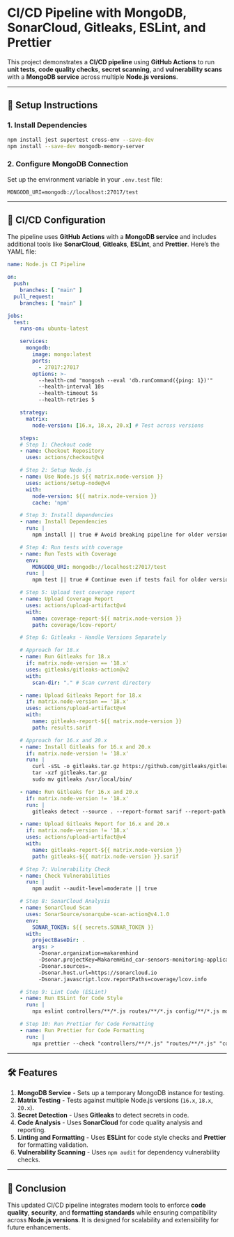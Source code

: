 # CI/CD Pipeline with MongoDB, SonarCloud, Gitleaks, ESLint, and Prettier

This project demonstrates a **CI/CD pipeline** using **GitHub Actions** to run **unit tests**, **code quality checks**, **secret scanning**, and **vulnerability scans** with a **MongoDB service** across multiple **Node.js versions**.

---

## 🚀 Setup Instructions

### 1. Install Dependencies

```bash
npm install jest supertest cross-env --save-dev
npm install --save-dev mongodb-memory-server
```

### 2. Configure MongoDB Connection

Set up the environment variable in your `.env.test` file:

```
MONGODB_URI=mongodb://localhost:27017/test
```

---

## 🔧 CI/CD Configuration

The pipeline uses **GitHub Actions** with a **MongoDB service** and includes additional tools like **SonarCloud**, **Gitleaks**, **ESLint**, and **Prettier**. Here’s the YAML file:

```yaml
name: Node.js CI Pipeline

on:
  push:
    branches: [ "main" ]
  pull_request:
    branches: [ "main" ]

jobs:
  test:
    runs-on: ubuntu-latest

    services:
      mongodb:
        image: mongo:latest
        ports:
          - 27017:27017
        options: >-
          --health-cmd "mongosh --eval 'db.runCommand({ping: 1})'"
          --health-interval 10s
          --health-timeout 5s
          --health-retries 5

    strategy:
      matrix:
        node-version: [16.x, 18.x, 20.x] # Test across versions

    steps:
    # Step 1: Checkout code
    - name: Checkout Repository
      uses: actions/checkout@v4

    # Step 2: Setup Node.js
    - name: Use Node.js ${{ matrix.node-version }}
      uses: actions/setup-node@v4
      with:
        node-version: ${{ matrix.node-version }}
        cache: 'npm'

    # Step 3: Install dependencies
    - name: Install Dependencies
      run: |
        npm install || true # Avoid breaking pipeline for older versions

    # Step 4: Run tests with coverage
    - name: Run Tests with Coverage
      env:
        MONGODB_URI: mongodb://localhost:27017/test
      run: |
        npm test || true # Continue even if tests fail for older versions

    # Step 5: Upload test coverage report
    - name: Upload Coverage Report
      uses: actions/upload-artifact@v4
      with:
        name: coverage-report-${{ matrix.node-version }}
        path: coverage/lcov-report/

    # Step 6: Gitleaks - Handle Versions Separately

    # Approach for 18.x
    - name: Run Gitleaks for 18.x
      if: matrix.node-version == '18.x'
      uses: gitleaks/gitleaks-action@v2
      with:
        scan-dir: "." # Scan current directory

    - name: Upload Gitleaks Report for 18.x
      if: matrix.node-version == '18.x'
      uses: actions/upload-artifact@v4
      with:
        name: gitleaks-report-${{ matrix.node-version }}
        path: results.sarif

    # Approach for 16.x and 20.x
    - name: Install Gitleaks for 16.x and 20.x
      if: matrix.node-version != '18.x'
      run: |
        curl -sSL -o gitleaks.tar.gz https://github.com/gitleaks/gitleaks/releases/download/v8.16.1/gitleaks_8.16.1_linux_x64.tar.gz
        tar -xzf gitleaks.tar.gz
        sudo mv gitleaks /usr/local/bin/

    - name: Run Gitleaks for 16.x and 20.x
      if: matrix.node-version != '18.x'
      run: |
        gitleaks detect --source . --report-format sarif --report-path gitleaks-${{ matrix.node-version }}.sarif

    - name: Upload Gitleaks Report for 16.x and 20.x
      if: matrix.node-version != '18.x'
      uses: actions/upload-artifact@v4
      with:
        name: gitleaks-report-${{ matrix.node-version }}
        path: gitleaks-${{ matrix.node-version }}.sarif

    # Step 7: Vulnerability Check
    - name: Check Vulnerabilities
      run: |
        npm audit --audit-level=moderate || true

    # Step 8: SonarCloud Analysis
    - name: SonarCloud Scan
      uses: SonarSource/sonarqube-scan-action@v4.1.0
      env:
        SONAR_TOKEN: ${{ secrets.SONAR_TOKEN }}
      with:
        projectBaseDir: .
        args: >
          -Dsonar.organization=makaremhind
          -Dsonar.projectKey=MakaremHind_car-sensors-monitoring-application
          -Dsonar.sources=.
          -Dsonar.host.url=https://sonarcloud.io
          -Dsonar.javascript.lcov.reportPaths=coverage/lcov.info

    # Step 9: Lint Code (ESLint)
    - name: Run ESLint for Code Style
      run: |
        npx eslint controllers/**/*.js routes/**/*.js config/**/*.js models/**/*.js ./*.js || true

    # Step 10: Run Prettier for Code Formatting
    - name: Run Prettier for Code Formatting
      run: |
        npx prettier --check "controllers/**/*.js" "routes/**/*.js" "config/**/*.js" "models/**/*.js" "./*.js" || true
```

---

## 🛠️ Features

1. **MongoDB Service** - Sets up a temporary MongoDB instance for testing.
2. **Matrix Testing** - Tests against multiple Node.js versions (`16.x`, `18.x`, `20.x`).
3. **Secret Detection** - Uses **Gitleaks** to detect secrets in code.
4. **Code Analysis** - Uses **SonarCloud** for code quality analysis and reporting.
5. **Linting and Formatting** - Uses **ESLint** for code style checks and **Prettier** for formatting validation.
6. **Vulnerability Scanning** - Uses `npm audit` for dependency vulnerability checks.

---

## 📄 Conclusion

This updated CI/CD pipeline integrates modern tools to enforce **code quality**, **security**, and **formatting standards** while ensuring compatibility across **Node.js versions**. It is designed for scalability and extensibility for future enhancements.


